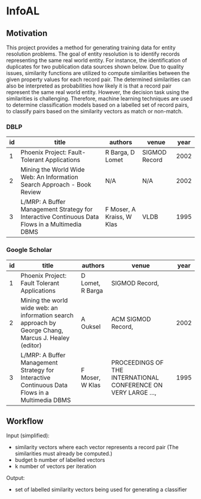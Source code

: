# InfoAL

## Motivation

This project provides a method for generating training data for entity resolution problems. The goal of entity resolution 
is to identify records representing the same real world entity. For instance, the identification of duplicates for two 
publication data sources shown below. Due to quality issues, similarity functions are utilized to compute similarities 
between the given property values for each record pair. The determined similarities can also be interpreted as probabilities
how likely it is that a record pair represent the same real world entity. However, the decision task using the similarities is challenging.
Therefore, machine learning techniques are used to determine classification models based on a labelled set of record pairs,
to classify pairs based on the similarity vectors as match or non-match.


### DBLP
| id | title | authors  | venue | year|
|---|------|------------|-------|------|
| 1 | Phoenix Project: Fault-Tolerant Applications | R Barga, D Lomet | SIGMOD Record | 2002|
| 2 |Mining the World Wide Web: An Information Search Approach - Book Review | N/A |N/A | 2002|
|3 | L/MRP: A Buffer Management Strategy for Interactive Continuous Data Flows in a Multimedia DBMS | F Moser, A Kraiss, W Klas | VLDB | 1995|

### Google Scholar
| id | title | authors  | venue | year|
|---|------|------------|-------|------|
|1 | Phoenix Project: Fault Tolerant Applications | D Lomet, R Barga | SIGMOD Record, | |
|2 | Mining the world wide web: an information search approach by George Chang, Marcus J. Healey (editor) | A Ouksel | ACM SIGMOD Record, | 2002|
|3| L/MRP: A Buffer Management Strategy for Interactive Continuous Data Flows in a Multimedia DBMS | F Moser, W Klas | PROCEEDINGS OF THE INTERNATIONAL CONFERENCE ON VERY LARGE  &hellip;,| 1995|

## Workflow

Input (simplified): 
 - similarity vectors where each vector represents a record pair (The similarities must already be computed.)
 - budget b number of labelled vectors
 - k number of vectors per iteration 
 
Output: 
- set of labelled similarity vectors being used for generating a classifier

